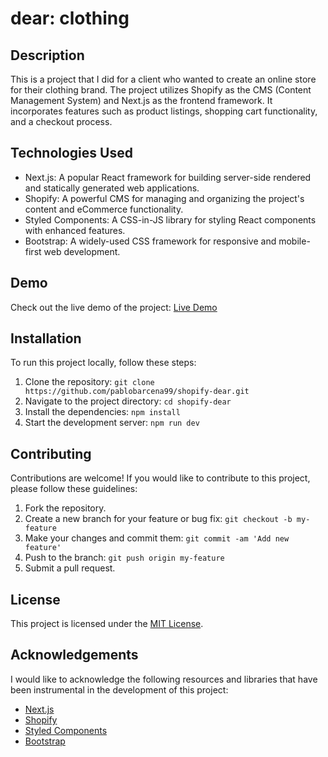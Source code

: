 # dear: clothing



## Description

This is a project that I did for a client who wanted to create an online store for their clothing brand. The project utilizes Shopify as the CMS (Content Management System) and Next.js as the frontend framework. It incorporates features such as product listings, shopping cart functionality, and a checkout process.

## Technologies Used

- Next.js: A popular React framework for building server-side rendered and statically generated web applications.
- Shopify: A powerful CMS for managing and organizing the project's content and eCommerce functionality.
- Styled Components: A CSS-in-JS library for styling React components with enhanced features.
- Bootstrap: A widely-used CSS framework for responsive and mobile-first web development.

## Demo

Check out the live demo of the project: [Live Demo](https://shopify-dear.vercel.app)

## Installation

To run this project locally, follow these steps:

1. Clone the repository: `git clone https://github.com/pablobarcena99/shopify-dear.git`
2. Navigate to the project directory: `cd shopify-dear`
3. Install the dependencies: `npm install`
4. Start the development server: `npm run dev`

## Contributing

Contributions are welcome! If you would like to contribute to this project, please follow these guidelines:

1. Fork the repository.
2. Create a new branch for your feature or bug fix: `git checkout -b my-feature`
3. Make your changes and commit them: `git commit -am 'Add new feature'`
4. Push to the branch: `git push origin my-feature`
5. Submit a pull request.

## License

This project is licensed under the [MIT License](LICENSE).

## Acknowledgements

I would like to acknowledge the following resources and libraries that have been instrumental in the development of this project:

- [Next.js](https://nextjs.org)
- [Shopify](https://www.shopify.com)
- [Styled Components](https://styled-components.com)
- [Bootstrap](https://getbootstrap.com)

